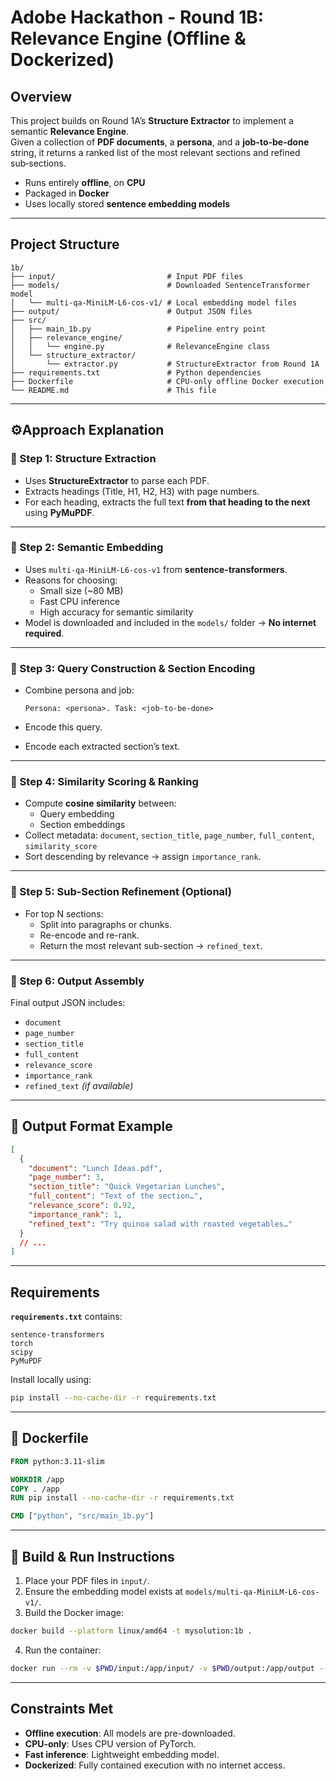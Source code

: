# Adobe Hackathon - Round 1B: Relevance Engine (Offline & Dockerized)

## Overview

This project builds on Round 1A’s **Structure Extractor** to implement a semantic **Relevance Engine**.  
Given a collection of **PDF documents**, a **persona**, and a **job-to-be-done** string, it returns a ranked list of the most relevant sections and refined sub‑sections.

- Runs entirely **offline**, on **CPU**
- Packaged in **Docker**
- Uses locally stored **sentence embedding models**

---

##  Project Structure

```
1b/
├── input/                         # Input PDF files
├── models/                        # Downloaded SentenceTransformer model
│   └── multi-qa-MiniLM-L6-cos-v1/ # Local embedding model files
├── output/                        # Output JSON files
├── src/
│   ├── main_1b.py                 # Pipeline entry point
│   ├── relevance_engine/
│   │   └── engine.py              # RelevanceEngine class
│   └── structure_extractor/
│       └── extractor.py           # StructureExtractor from Round 1A
├── requirements.txt               # Python dependencies
├── Dockerfile                     # CPU-only offline Docker execution
└── README.md                      # This file
```

---

## ⚙Approach Explanation

### 🔹 Step 1: Structure Extraction

- Uses **StructureExtractor** to parse each PDF.
- Extracts headings (Title, H1, H2, H3) with page numbers.
- For each heading, extracts the full text **from that heading to the next** using **PyMuPDF**.

---

### 🔹 Step 2: Semantic Embedding

- Uses `multi-qa-MiniLM-L6-cos-v1` from **sentence-transformers**.
- Reasons for choosing:
  - Small size (~80 MB)
  - Fast CPU inference
  - High accuracy for semantic similarity
- Model is downloaded and included in the `models/` folder → **No internet required**.

---

### 🔹 Step 3: Query Construction & Section Encoding

- Combine persona and job:
  
  ```
  Persona: <persona>. Task: <job-to-be-done>
  ```
- Encode this query.
- Encode each extracted section’s text.

---

### 🔹 Step 4: Similarity Scoring & Ranking

- Compute **cosine similarity** between:
  - Query embedding
  - Section embeddings
- Collect metadata: `document`, `section_title`, `page_number`, `full_content`, `similarity_score`
- Sort descending by relevance → assign `importance_rank`.

---

### 🔹 Step 5: Sub‑Section Refinement (Optional)

- For top N sections:
  - Split into paragraphs or chunks.
  - Re-encode and re-rank.
  - Return the most relevant sub-section → `refined_text`.

---

### 🔹 Step 6: Output Assembly

Final output JSON includes:

- `document`
- `page_number`
- `section_title`
- `full_content`
- `relevance_score`
- `importance_rank`
- `refined_text` *(if available)*

---

## 🧾 Output Format Example

```json
[
  {
    "document": "Lunch Ideas.pdf",
    "page_number": 3,
    "section_title": "Quick Vegetarian Lunches",
    "full_content": "Text of the section…",
    "relevance_score": 0.92,
    "importance_rank": 1,
    "refined_text": "Try quinoa salad with roasted vegetables…"
  }
  // ...
]
```

---

## Requirements

**`requirements.txt`** contains:

```
sentence-transformers
torch
scipy
PyMuPDF
```

Install locally using:

```bash
pip install --no-cache-dir -r requirements.txt
```

---

## 🐳 Dockerfile

```dockerfile
FROM python:3.11-slim

WORKDIR /app
COPY . /app
RUN pip install --no-cache-dir -r requirements.txt

CMD ["python", "src/main_1b.py"]
```

---

## 🚀 Build & Run Instructions

1. Place your PDF files in `input/`.
2. Ensure the embedding model exists at `models/multi-qa-MiniLM-L6-cos-v1/`.
3. Build the Docker image:

```bash
docker build --platform linux/amd64 -t mysolution:1b .
```

4. Run the container:

```bash
docker run --rm -v $PWD/input:/app/input/ -v $PWD/output:/app/output --network none mysolution:1b
```

---

## Constraints Met

- **Offline execution**: All models are pre-downloaded.
- **CPU-only**: Uses CPU version of PyTorch.
- **Fast inference**: Lightweight embedding model.
- **Dockerized**: Fully contained execution with no internet access.
